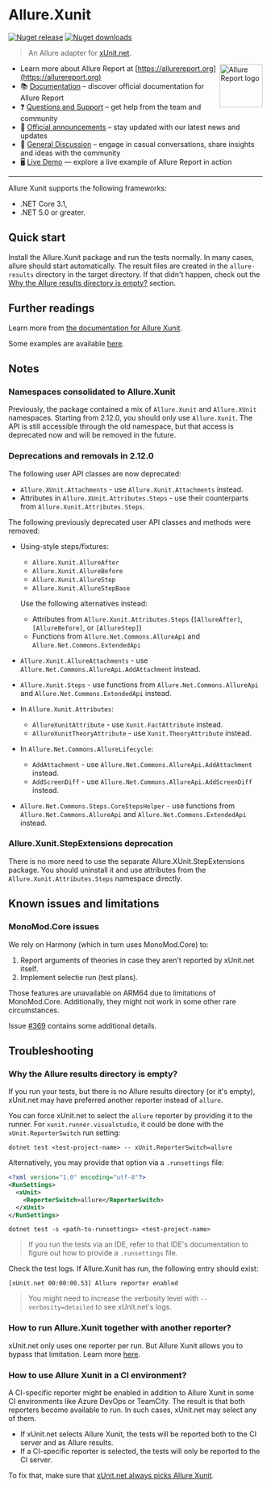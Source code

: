 # Allure.Xunit

[![Nuget release](https://img.shields.io/nuget/v/Allure.Xunit?style=flat)](https://www.nuget.org/packages/Allure.Xunit)
[![Nuget downloads](https://img.shields.io/nuget/dt/Allure.Xunit?label=downloads&style=flat)](https://www.nuget.org/packages/Allure.Xunit)

> An Allure adapter for [xUnit.net](https://xunit.net/).

[<img src="https://allurereport.org/public/img/allure-report.svg" height="85px" alt="Allure Report logo" align="right" />](https://allurereport.org "Allure Report")

- Learn more about Allure Report at [https://allurereport.org](https://allurereport.org)
- 📚 [Documentation](https://allurereport.org/docs/) – discover official documentation for Allure Report
- ❓ [Questions and Support](https://github.com/orgs/allure-framework/discussions/categories/questions-support) – get help from the team and community
- 📢 [Official announcements](https://github.com/orgs/allure-framework/discussions/categories/announcements) –  stay updated with our latest news and updates
- 💬 [General Discussion](https://github.com/orgs/allure-framework/discussions/categories/general-discussion) – engage in casual conversations, share insights and ideas with the community
- 🖥️ [Live Demo](https://demo.allurereport.org/) — explore a live example of Allure Report in action

---

Allure Xunit supports the following frameworks:

  - .NET Core 3.1,
  - .NET 5.0 or greater.

## Quick start

Install the Allure.Xunit package and run the tests normally. In many cases,
allure should start automatically. The result files are created in the
`allure-results` directory in the target directory.
If that didn't happen, check out the [Why the Allure results directory is empty?](#why-the-allure-results-directory-is-empty)
section.

## Further readings

Learn more from [the documentation for Allure Xunit](https://allurereport.org/docs/xunit/).

Some examples are available [here](https://github.com/allure-framework/allure-csharp/tree/main/Allure.Xunit.Examples).

## Notes

### Namespaces consolidated to Allure.Xunit

Previously, the package contained a mix of `Allure.Xunit` and `Allure.XUnit`
namespaces. Starting from 2.12.0, you should only use `Allure.Xunit`. The API is
still accessible through the old namespace, but that access is deprecated now
and will be removed in the future.

### Deprecations and removals in 2.12.0

The following user API classes are now deprecated:

  - `Allure.XUnit.Attachments` - use `Allure.Xunit.Attachments` instead.
  - Attributes in `Allure.XUnit.Attributes.Steps` - use their counterparts from
    `Allure.Xunit.Attributes.Steps`.

The following previously deprecated user API classes and methods were removed:

  - Using-style steps/fixtures:
      - `Allure.Xunit.AllureAfter`
      - `Allure.Xunit.AllureBefore`
      - `Allure.Xunit.AllureStep`
      - `Allure.Xunit.AllureStepBase`

    Use the following alternatives instead:
      - Attributes from `Allure.Xunit.Attributes.Steps` (`[AllureAfter]`,
        `[AllureBefore]`, or `[AllureStep]`)
      - Functions from `Allure.Net.Commons.AllureApi` and
        `Allure.Net.Commons.ExtendedApi`
  - `Allure.Xunit.AllureAttachments` - use
    `Allure.Net.Commons.AllureApi.AddAttachment` instead.
  - `Allure.Xunit.Steps` - use functions from
    `Allure.Net.Commons.AllureApi` and `Allure.Net.Commons.ExtendedApi` instead.
  - In `Allure.Xunit.Attributes`:
      - `AllureXunitAttribute` - use `Xunit.FactAttribute` instead.
      - `AllureXunitTheoryAttribute` - use `Xunit.TheoryAttribute` instead.
  - In `Allure.Net.Commons.AllureLifecycle`:
    - `AddAttachment` - use `Allure.Net.Commons.AllureApi.AddAttachment`
      instead.
    - `AddScreenDiff` - use `Allure.Net.Commons.AllureApi.AddScreenDiff`
      instead.
  - `Allure.Net.Commons.Steps.CoreStepsHelper` - use functions from
    `Allure.Net.Commons.AllureApi` and `Allure.Net.Commons.ExtendedApi` instead.

### Allure.Xunit.StepExtensions deprecation

There is no more need to use the separate Allure.XUnit.StepExtensions package.
You should uninstall it and use attributes from the
`Allure.Xunit.Attributes.Steps` namespace directly.

## Known issues and limitations

### MonoMod.Core issues

We rely on Harmony (which in turn uses MonoMod.Core) to:

1. Report arguments of theories in case they aren't reported by xUnit.net itself.
2. Implement selectie run (test plans).

Those features are unavailable on ARM64 due to limitations of MonoMod.Core.
Additionally, they might not work in some other rare circumstances.

Issue [#369] contains some additional details.

[#369]: https://github.com/allure-framework/allure-csharp/issues/369

## Troubleshooting

### Why the Allure results directory is empty?

If you run your tests, but there is no Allure results directory (or it's empty),
xUnit.net may have preferred another reporter instead of `allure`.

You can force xUnit.net to select the `allure` reporter by providing it to the
runner. For `xunit.runner.visualstudio`, it could be done with the
`xUnit.ReporterSwitch` run setting:

```
dotnet test <test-project-name> -- xUnit.ReporterSwitch=allure
```

Alternatively, you may provide that option via a `.runsettings` file:

```xml
<?xml version="1.0" encoding="utf-8"?>
<RunSettings>
  <xUnit>
    <ReporterSwitch>allure</ReporterSwitch>
  </xUnit>
</RunSettings>
```

```
dotnet test -s <path-to-runsettings> <test-project-name>
```

> If you run the tests via an IDE, refer to that IDE's documentation to figure
> out how to provide a `.runsettings` file.

Check the test logs. If Allure.Xunit has run, the following entry should exist:

```
[xUnit.net 00:00:00.53] Allure reporter enabled
```

> You might need to increase the verbosity level with `--verbosity=detailed` to
> see xUnit.net's logs.

### How to run Allure.Xunit together with another reporter?

xUnit.net only uses one reporter per run. But Allure Xunit allows you to bypass
that limitation. Learn more [here](https://allurereport.org/docs/xunit-configuration/#allurexunitrunnerreporter).

### How to use Allure Xunit in a CI environment?

A CI-specific reporter might be enabled in addition to Allure Xunit in some CI
environments like Azure DevOps or TeamCity. The result is that both reporters
become available to run. In such cases, xUnit.net may select any of them.

  - If xUnit.net selects Allure Xunit, the tests will be reported both to the
    CI server and as Allure results.
  - If a CI-specific reporter is selected, the tests will only be reported to
    the CI server.

To fix that, make sure that [xUnit.net always picks Allure Xunit](#why-the-allure-results-directory-is-empty).
